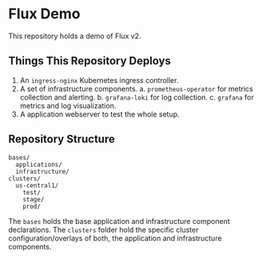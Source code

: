 # Flux Demo

This repository holds a demo of Flux v2.

## Things This Repository Deploys

1. An `ingress-nginx` Kubernetes ingress controller.
2. A set of infrastructure components.
    a. `prometheus-operator` for metrics collection and alerting.
    b. `grafana-loki` for log collection.
    c. `grafana` for metrics and log visualization.
3. A application webserver to test the whole setup.

## Repository Structure

```
bases/
  applications/
  infrastructure/
clusters/
  us-central1/
    test/
    stage/
    prod/
```

The `bases` holds the base application and infrastructure component declarations. The `clusters` folder hold the specific cluster configuration/overlays of both, the application and infrastructure components.